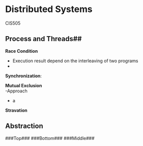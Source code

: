 Distributed Systems
==================

CIS505


## Process and Threads##

__Race Condition__  
  - Execution result depend on the interleaving of two programs
  - 

__Synchronization__:  



__Mutual Exclusion__  
-Approach  
  - a

__Stravation__

## Abstraction ##
###Top###
###Bottom###
###Middle###
